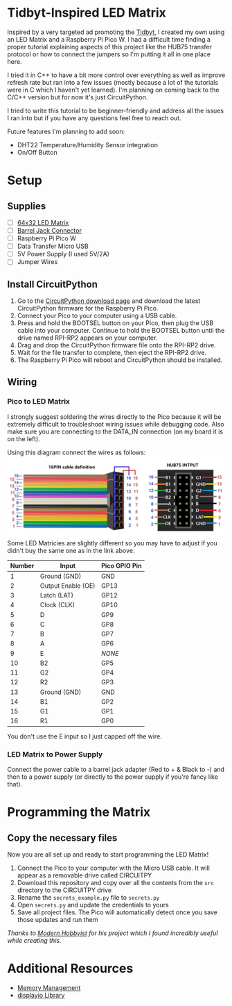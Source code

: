 # Tidbyt-Inspired LED Matrix
Inspired by a very targeted ad promoting the [Tidbyt](https://tidbyt.com), I created my own using an LED Matrix and a Raspberry Pi Pico W.
I had a difficult time finding a proper tutorial explaining aspects of this project like the HUB75 transfer protocol or how to connect the jumpers so I'm putting it all in one place here.

I tried it in C++ to have a bit more control over everything as well as improve refresh rate but ran into a few issues (mostly because a lot of the tutorials were in C which I haven't yet learned). I'm planning on coming back to the C/C++ version but for now it's just CircuitPython.

I tried to write this tutorial to be beginner-friendly and address all the issues I ran into but if you have any questions feel free to reach out.


Future features I'm planning to add soon:
- DHT22 Temperature/Humidity Sensor integration
- On/Off Button

# Setup

## Supplies
- [ ] [64x32 LED Matrix](https://www.amazon.com/Full-Color-Raspberry-Displaying-Adjustable-Brightness/dp/B0B3W1PFY6?th=1)
- [ ] [Barrel Jack Connector](https://www.amazon.com/DAYKIT-Female-2-1x5-5MM-Adapter-Connector/dp/B01J1WZENK/ref=sr_1_1_sspa?crid=1MW115A6TV7YY&keywords=barrel+jack+connector&qid=1693456075&s=electronics&sprefix=barrel+jack%2Celectronics%2C117&sr=1-1-spons&sp_csd=d2lkZ2V0TmFtZT1zcF9hdGY&psc=1)
- [ ] Raspberry Pi Pico W
- [ ] Data Transfer Micro USB
- [ ] 5V Power Supply (I used 5V/2A)
- [ ] Jumper Wires

## Install CircuitPython
1. Go to the [CircuitPython download page](https://circuitpython.org/board/raspberry_pi_pico_w/) and download the latest CircuitPython firmware for the Raspberry Pi Pico.
2. Connect your Pico to your computer using a USB cable.
3. Press and hold the BOOTSEL button on your Pico, then plug the USB cable into your computer. Continue to hold the BOOTSEL button until the drive named RPI-RP2 appears on your computer.
4. Drag and drop the CircuitPython firmware file onto the RPI-RP2 drive.
5. Wait for the file transfer to complete, then eject the RPI-RP2 drive.
6. The Raspberry Pi Pico will reboot and CircuitPython should be installed.

## Wiring

### Pico to LED Matrix

I strongly suggest soldering the wires directly to the Pico because it will be extremely difficult to troubleshoot wiring issues while debugging code.  Also make sure you are connecting to the DATA_IN connection (on my board it is on the left). 

Using this diagram connect the wires as follows:
![](<Additional Resources/HUB75 Ribbon Pinout.jpg> "HUB75 Ribbion Wiring")
Some LED Matricies are slightly different so you may have to adjust if you didn't buy the same one as in the link above.

| Number | Input              | Pico GPIO Pin |
|--------|--------------------|---------------|
| 1      | Ground (GND)       | GND           |
| 2      | Output Enable (OE) | GP13          |
| 3      | Latch (LAT)        | GP12          |
| 4      | Clock (CLK)        | GP10          |
| 5      | D                  | GP9           |
| 6      | C                  | GP8           |
| 7      | B                  | GP7           |
| 8      | A                  | GP6           |
| 9      | E                  | _NONE_        |
| 10     | B2                 | GP5           |
| 11     | G2                 | GP4           |
| 12     | R2                 | GP3           |
| 13     | Ground (GND)       | GND           |
| 14     | B1                 | GP2           |
| 15     | G1                 | GP1           |
| 16     | R1                 | GP0           |

You don't use the E input so I just capped off the wire.
### LED Matrix to Power Supply
Connect the power cable to a barrel jack adapter (Red to + & Black to -) and then to a power supply (or directly to the power supply if you're fancy like that).

# Programming the Matrix

## Copy the necessary files

Now you are all set up and ready to start programming the LED Matrix!

1. Connect the Pico to your computer with the Micro USB cable. It will appear as a removable drive called CIRCUITPY
2. Download this repository and copy over all the contents from the `src` directory to the CIRCUITPY drive
3. Rename the `secrets_example.py` file to `secrets.py`
4. Open `secrets.py` and update the credentials to yours
5. Save all project files. The Pico will automatically detect once you save those updates and run them




*Thanks to [Modern Hobbyist](https://github.com/modern-hobbyist/modern-retro-display/tree/main) for his project which I found incredibly useful while creating this.*

# Additional Resources
- [Memory Management](https://learn.adafruit.com/Memory-saving-tips-for-CircuitPython?view=all)
- [displayio Library](https://learn.adafruit.com/circuitpython-display-support-using-displayio/display-a-bitmap)